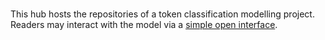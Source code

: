 <br>

This hub hosts the repositories of a token classification modelling project.  Readers may interact with the model via a  [simple open interface](https://greyhypotheses-detecting.hf.space).

<br>
<br>

<br>
<br>

<br>
<br>

<br>
<br>
